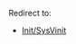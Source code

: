 Redirect to:

*   [Init/SysVinit](/index.php?title=Init/SysVinit&action=edit&redlink=1 "Init/SysVinit (page does not exist)")